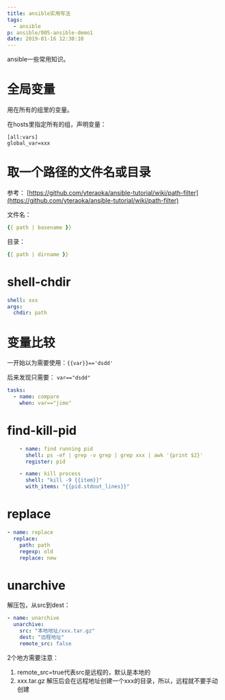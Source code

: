 ```yaml
---
title: ansible实用写法
tags:
  - ansible
p: ansible/005-ansible-demo1
date: 2019-01-16 12:30:10
---
```


ansible一些常用知识。

# 全局变量
用在所有的组里的变量。

在hosts里指定所有的组，声明变量：
```
[all:vars]
global_var=xxx
```
# 取一个路径的文件名或目录
参考： [https://github.com/yteraoka/ansible-tutorial/wiki/path-filter](https://github.com/yteraoka/ansible-tutorial/wiki/path-filter)

文件名：
```yml
{{ path | basename }}
```

目录：
```yml
{{ path | dirname }}
```

# shell-chdir
```yml
shell: xxx
args:
  chdir: path
```

# 变量比较
一开始以为需要使用：`{{var}}=='dsdd'`

后来发现只需要： `var=="dsdd"`

```yml
tasks:
  - name: compare
    when: var=="jimo"
```

# find-kill-pid
```yml
    - name: find running pid
      shell: ps -ef | grep -v grep | grep xxx | awk '{print $2}'
      register: pid

    - name: kill process
      shell: "kill -9 {{item}}"
      with_items: "{{pid.stdout_lines}}"
```

# replace
```yml
- name: replace
  replace:
    path: path
    regexp: old
    replace: new
```

# unarchive
解压包，从src到dest：
```yml
- name: unarchive
  unarchive:
    src: "本地地址/xxx.tar.gz"
    dest: "远程地址"
    remote_src: false
```
2个地方需要注意：
1. remote_src=true代表src是远程的，默认是本地的
2. xxx.tar.gz 解压后会在远程地址创建一个xxx的目录，所以，远程就不要手动创建



